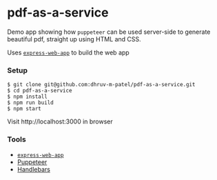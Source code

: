 # pdf-as-a-service

Demo app showing how `puppeteer` can be used server-side to generate beautiful pdf, straight up using HTML and CSS.

Uses [`express-web-app`](https://github.com/dhruv-m-patel/express-web-app) to build the web app

### Setup

```
$ git clone git@github.com:dhruv-m-patel/pdf-as-a-service.git
$ cd pdf-as-a-service
$ npm install
$ npm run build
$ npm start
```

Visit http://localhost:3000 in browser

### Tools

- [`express-web-app`](https://github.com/dhruv-m-patel/express-web-app)
- [Puppeteer](https://pptr.dev)
- [Handlebars](https://handlebarsjs.com/)
